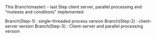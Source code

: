 This Branch(master) - last Step client server, parallel processing and "mutexes and conditions" implemented

Branch(Step-1) : single-threaded process version
Branch(Step-2) : client-server version
Branch(Step-3) : Client-server and parallel processing version 
